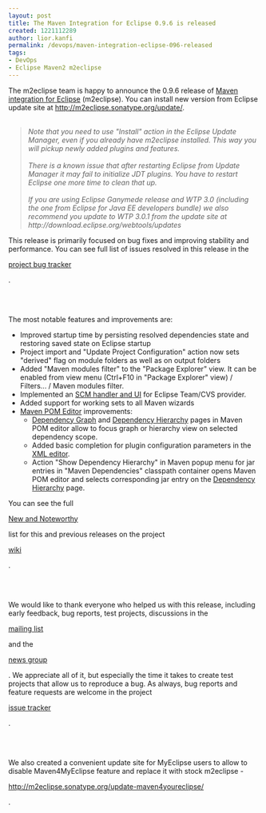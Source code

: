 ```yaml
---
layout: post
title: The Maven Integration for Eclipse 0.9.6 is released
created: 1221112289
author: lior.kanfi
permalink: /devops/maven-integration-eclipse-096-released
tags:
- DevOps
- Eclipse Maven2 m2eclipse
---
```

<p>The m2eclipse team is happy to announce the 0.9.6 release of <a href="http://m2eclipse.codehaus.org/">Maven integration for Eclipse</a> (m2eclipse). You can install new version from Eclipse update site at <a href="http://m2eclipse.sonatype.org/update/">http://m2eclipse.sonatype.org/update/</a>. <br />&nbsp;</p><blockquote><i> Note that you need to use &quot;Install&quot; action in the Eclipse Update Manager, even if you already have m2eclipse installed. This way you will pickup newly added plugins and features. <br /><br />There is a known issue that after restarting Eclipse from Update Manager it may fail to initialize JDT plugins. You have to restart Eclipse one more time to clean that up. <br /><br />If you are using Eclipse Ganymede release and WTP 3.0 (including the one from Eclipse for Java EE developers bundle) we also recommend you update to WTP 3.0.1 from the update site at http://download.eclipse.org/webtools/updates </i></blockquote><p>This release is primarily focused on bug fixes and improving stability and performance. You can see full list of issues resolved in this release in the</p><a href="http://tinyurl.com/6cqkt4">project bug tracker</a><p>.</p><br /><br /><p>The most notable features and improvements are:</p><ul><li>Improved startup time by persisting resolved dependencies state and restoring saved state on Eclipse startup</li><li>Project import and &quot;Update Project Configuration&quot; action now sets &quot;derived&quot; flag on module folders as well as on output folders</li><li>Added &quot;Maven modules filter&quot; to the &quot;Package Explorer&quot; view. It can be enabled from view menu (Ctrl+F10 in &quot;Package Explorer&quot; view) / Filters... / Maven modules filter.</li><li>Implemented an <a href="http://docs.codehaus.org/display/M2ECLIPSE/Integration+with+Eclipse+Team+CVS">SCM handler and UI</a> for Eclipse Team/CVS provider.</li><li>Added support for working sets to all Maven wizards</li><li><a href="http://docs.codehaus.org/display/M2ECLIPSE/Maven+POM+editor">Maven POM Editor</a> improvements: <ul><li><a href="http://docs.codehaus.org/display/M2ECLIPSE/Maven+POM+editor#MavenPOMeditor-DependencyGraph">Dependency Graph</a> and <a href="http://docs.codehaus.org/display/M2ECLIPSE/Maven+POM+editor#MavenPOMeditor-DependencyHierarchyviewer">Dependency Hierarchy</a> pages in Maven POM editor allow to focus graph or hierarchy view on selected dependency scope.</li><li>Added basic completion for plugin configuration parameters in the <a href="http://docs.codehaus.org/display/M2ECLIPSE/Maven+POM+editor#MavenPOMeditor-XMLeditor">XML editor</a>.</li><li>Action &quot;Show Dependency Hierarchy&quot; in Maven popup menu for jar entries in &quot;Maven Dependencies&quot; classpath container opens Maven POM editor and selects corresponding jar entry on the <a href="http://docs.codehaus.org/display/M2ECLIPSE/Maven+POM+editor#MavenPOMeditor-DependencyHierarchyviewer">Dependency Hierarchy</a> page.</li></ul></li></ul><p>You can see the full</p><a href="http://docs.codehaus.org/display/M2ECLIPSE/New+and+Noteworthy">New and Noteworthy</a><p>list for this and previous releases on the project</p><a href="http://docs.codehaus.org/display/M2ECLIPSE">wiki</a><p>.</p><br /><br /><p>We would like to thank everyone who helped us with this release, including early feedback, bug reports, test projects, discussions in the</p><a href="http://m2eclipse.codehaus.org/mail-lists.html">mailing list</a><p>and the</p><a href="news://news.eclipse.org:119/eclipse.technology.m2e">news group</a><p>. We appreciate all of it, but especially the time it takes to create test projects that allow us to reproduce a bug. As always, bug reports and feature requests are welcome in the project</p><a href="http://jira.codehaus.org/browse/MNGECLIPSE">issue tracker</a><p>.</p><br /><br /><p>We also created a convenient update site for MyEclipse users to allow to disable Maven4MyEclipse feature and replace it with stock m2eclipse -</p><a href="http://m2eclipse.sonatype.org/update-maven4youreclipse/">http://m2eclipse.sonatype.org/update-maven4youreclipse/</a><p>.</p>
